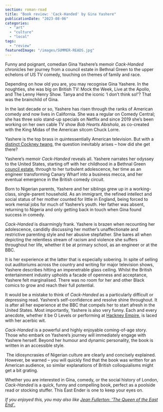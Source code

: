 ```yaml
---
section: roman-road
title: "Book review: 'Cack-Handed' by Gina Yashere"
publicationDate: "2023-08-06"
categories: 
  - "art"
  - "culture"
  - "local"
tags: 
  - "review"
featuredImage: "/images/SUMMER-READS.jpg"
---
```


Funny and poignant, comedian Gina Yashere’s memoir _Cack-Handed_ chronicles her journey from a council estate in Bethnal Green to the upper echelons of US TV comedy, touching on themes of family and race.

Depending on how old you are, you may recognise Gina Yashere. In the noughties, she was big on British TV: Mock the Week, Live at the Apollo, and The Lenny Henry Show. Tanya and the iconic ‘I don’t think so!’? That was the brainchild of Gina. 

In the last decade or so, Yashere has risen through the ranks of American comedy and now lives in California. She was a regular on Comedy Central; she has three solo stand-up specials on Netflix and since 2019 she’s been working on her own cable TV show _Bob Hearts Abishola_, as co-created with the King Midas of the American sitcom Chuck Lorre. 

Yashere is the top brass in quintessentially American television. But with a [distinct Cockney twang,](https://romanroadlondon.com/cockney-rhyming-slang-history/) the question inevitably arises – how did she get there? 

Yashere’s memoir _Cack-Handed_ reveals all. Yashere narrates her odyssey to the United States, starting off with her childhood in a Bethnal Green [council estate](https://romanroadlondon.com/cranbrook-estate-in-pictures/), through to her turbulent adolescence, her time as an engineer transforming Canary Wharf into a business mecca, and her eventual emergence in the British comedy circuit.

Born to Nigerian parents, Yashere and her siblings grew up in a working-class, single-parent household. As an immigrant, the refined intellect and social status of her mother counted for little in England, being forced to work menial jobs for much of Yashere’s youth. Her father was absent, returning to Nigeria and only getting back in touch when Gina found success in comedy. 

_Cack-Handed_ is disarmingly frank. Yashere is brazen when recounting her adolescence, candidly discussing her mother’s unaffectionate and restrictive parenting style and her abusive stepfather. She bares all when depicting the relentless stream of racism and violence she suffers throughout her life, whether it be at primary school, as an engineer or at the BBC. 

It is her experience at the latter that is especially sobering. In spite of selling out auditoriums across the country and writing for major television shows, Yashere describes hitting an impenetrable glass ceiling. Whilst the British entertainment industry upholds a facade of openness and acceptance, Yashere felt marginalised. There was no room for her and other Black comics to grow and reach their full potential. 

It would be a mistake to think of _Cack-Handed_ as a particularly difficult or depressing read. Yashere’s self-confidence and resolve shine throughout. It is after all her experience at the BBC that compels her to start afresh in the United States. Most importantly, Yashere is also very funny. Each and every anecdote, whether it be O Levels or performing at [Hackney Empire](https://romanroadlondon.com/places/hackney-empire/), is laced with her acerbic wit. 

_Cack-Handed_ is a powerful and highly enjoyable coming-of-age story. Those who embark on Yashere’s journey will immediately engage with Yashere herself. Beyond her humour and dynamic personality, the book is written in an accessible style.

 The idiosyncrasies of Nigerian culture are clearly and concisely explained. However, be warned – you will quickly find that the book was written for an American audience, so similar explanations of British colloquialisms might get a bit grating. 

Whether you are interested in Gina, comedy, or the social history of London, _Cack-Handed_ is a quick, funny and compelling book, perfect as a poolside read or stocking stuffer. This East Ender is one to keep your eyes on.

_If you enjoyed this, you may also like_ [_Jean Fullerton: 'The Queen of the East End'_.](https://romanroadlondon.com/jean-fullerton-author-queen-of-east-end/)

